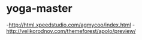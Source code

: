 # yoga-master
-http://html.xpeedstudio.com/agmycoo/index.html
-http://velikorodnov.com/themeforest/apolo/preview/
